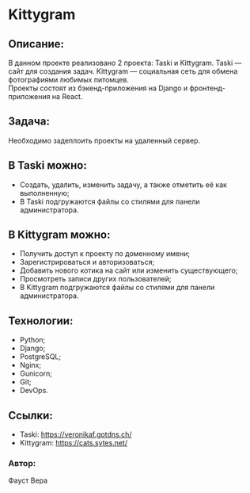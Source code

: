 # Kittygram

## Описание:
В данном проекте реализовано 2 проекта: Taski и Kittygram.
Taski — сайт для создания задач.
Kittygram — социальная сеть для обмена фотографиями любимых питомцев.  
Проекты состоят из бэкенд-приложения на Django и фронтенд-приложения на React.

## Задача:
Необходимо задеплоить проекты на удаленный сервер.

## В Taski можно:
- Создать, удалить, изменить задачу, а также отметить её как выполненную;
- В Taski подгружаются файлы со стилями для панели администратора.

## В Kittygram можно:
- Получить доступ к проекту по доменному имени;
- Зарегистрироваться и авторизоваться;
- Добавить нового котика на сайт или изменить существующего;
- Просмотреть записи других пользователей;
- В Kittygram подгружаются файлы со стилями для панели администратора.

## Технологии:
- Python;
- Django;
- PostgreSQL;
- Nginx;
- Gunicorn;
- Git;
- DevOps.

## Ссылки:
- Taski: https://veronikaf.gotdns.ch/
- Kittygram: https://cats.sytes.net/

### Автор:
Фауст Вера

